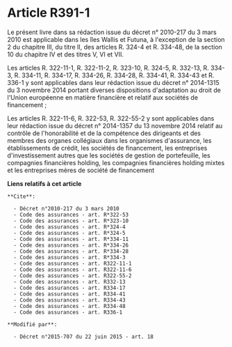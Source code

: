 # Article R391-1

Le présent livre dans sa rédaction issue du décret n° 2010-217 du 3 mars 2010 est applicable dans les îles Wallis et Futuna,
à l'exception de la section 2 du chapitre III, du titre II, des articles R. 324-4 et R. 334-48, de la section 10 du chapitre
IV et des titres V, VI et VII. 

Les articles R. 322-11-1, R. 322-11-2, 
R. 323-10, 
R. 324-5, 
R. 332-13, R. 334-3, 
R. 334-11, R. 334-17, R. 334-26, 
R. 334-28, R. 334-41, R. 334-43 et R. 336-1 y sont applicables dans leur rédaction issue du décret n° 2014-1315 du 3 novembre
2014 portant diverses dispositions d'adaptation au droit de l'Union européenne en matière financière et relatif aux sociétés
de financement ; 

Les articles R. 322-11-6, 
R. 322-53, R. 322-55-2 y sont applicables dans leur rédaction issue du décret n° 2014-1357 du 13 novembre 2014 relatif au
contrôle de l'honorabilité et de la compétence des dirigeants et des membres des organes collégiaux dans les organismes
d'assurance, les établissements de crédit, les sociétés de financement, les entreprises d'investissement autres que les
sociétés de gestion de portefeuille, les compagnies financières holding, les compagnies financières holding mixtes et les
entreprises mères de société de financement

**Liens relatifs à cet article**

	**Cite**:

	  - Décret n°2010-217 du 3 mars 2010
	  - Code des assurances - art. R*322-53
	  - Code des assurances - art. R*323-10
	  - Code des assurances - art. R*324-4
	  - Code des assurances - art. R*324-5
	  - Code des assurances - art. R*334-11
	  - Code des assurances - art. R*334-26
	  - Code des assurances - art. R*334-28
	  - Code des assurances - art. R*334-3
	  - Code des assurances - art. R322-11-1
	  - Code des assurances - art. R322-11-6
	  - Code des assurances - art. R322-55-2
	  - Code des assurances - art. R332-13
	  - Code des assurances - art. R334-17
	  - Code des assurances - art. R334-41
	  - Code des assurances - art. R334-43
	  - Code des assurances - art. R334-48
	  - Code des assurances - art. R336-1

	**Modifié par**:

	  - Décret n°2015-707 du 22 juin 2015 - art. 18
